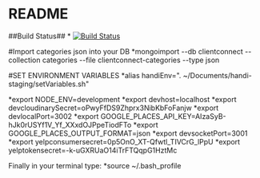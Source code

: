 # README #

##Build Status##
*
[![Build Status](https://drone.io/bitbucket.org/knb6/bookdweb/status.png)](https://drone.io/bitbucket.org/knb6/bookdweb/latest)

#Import categories json into your DB
*mongoimport --db clientconnect --collection categories --file clientconnect-categories --type json

#SET ENVIRONMENT VARIABLES
*alias handiEnv=". ~/Documents/handi-staging/setVariables.sh"

*export NODE_ENV=development
*export devhost=localhost
*export devcloudinarySecret=oPwyFfDS9Zhprx3NibKbFoFanjw
*export devlocalPort=3002
*export GOOGLE_PLACES_API_KEY=AIzaSyB-hJk0rUSYf1V_Yf_XXxdOJPpeTiodFTo
*export GOOGLE_PLACES_OUTPUT_FORMAT=json
*export devsocketPort=3001
*export yelpconsumersecret=0p5OnO_XT-Qfwtl_TIVCrG_lPpU
*export yelptokensecret=-k-uGXRUaO14iTrFTQqpG1HztMc

Finally in your terminal type:
*source ~/.bash_profile